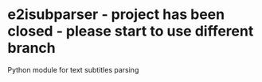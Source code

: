 # e2isubparser - project has been closed - please start to use different branch
Python module for text subtitles parsing
